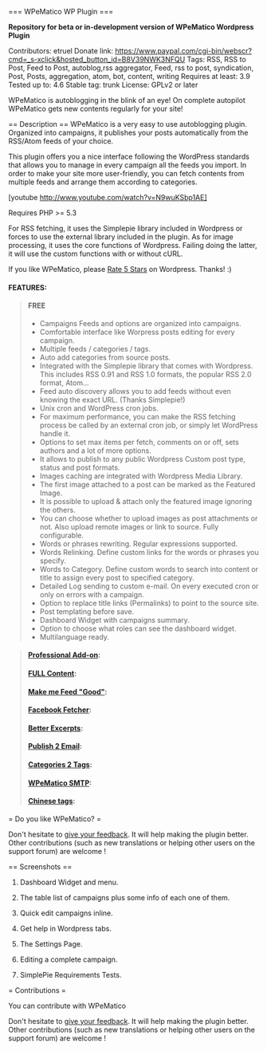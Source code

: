 === WPeMatico WP Plugin ===

**Repository for beta or in-development version of WPeMatico Wordpress Plugin**


Contributors: etruel
Donate link: https://www.paypal.com/cgi-bin/webscr?cmd=_s-xclick&hosted_button_id=B8V39NWK3NFQU
Tags: RSS, RSS to Post, Feed to Post, autoblog,rss aggregator, Feed, rss to post, syndication, Post, Posts, aggregation, atom, bot, content, writing
Requires at least: 3.9
Tested up to: 4.6
Stable tag: trunk
License: GPLv2 or later

WPeMatico is autoblogging in the blink of an eye!  On complete autopilot WPeMatico gets new contents regularly for your site!

== Description ==
WPeMatico is a very easy to use autoblogging plugin. Organized into campaigns, it publishes your posts automatically from the RSS/Atom feeds of your choice. 

This plugin offers you a nice interface following the WordPress standards that allows you to manage in every campaign all the feeds you import. In order to make your site more user-friendly, you can fetch contents from multiple feeds and arrange them according to categories.

[youtube http://www.youtube.com/watch?v=N9wuKSbp1AE]

Requires PHP >= 5.3

For RSS fetching, it uses the Simplepie library included in Wordpress or forces to use the external library included in the plugin.
As for image processing, it uses the core functions of Wordpress. Failing doing the latter, it will use the custom functions with or without cURL.

If you like WPeMatico, please [Rate 5 Stars](https://wordpress.org/support/view/plugin-reviews/wpematico?rate=5#postform) on Wordpress. Thanks! :)

#### FEATURES:
> #### FREE
> * Campaigns Feeds and options are organized into campaigns.
> * Comfortable interface like Worpress posts editing for every campaign.
> * Multiple feeds / categories / tags.
> * Auto add categories from source posts.
> * Integrated with the Simplepie library that comes with Wordpress. This includes RSS 0.91 and RSS 1.0 formats, the popular RSS 2.0 format, Atom...
> * Feed auto discovery allows you to add feeds without even knowing the exact URL. (Thanks Simplepie!)
> * Unix cron and WordPress cron jobs. 
> * For maximum performance, you can make the RSS fetching process be called by an external cron job, or simply let WordPress handle it.
> * Options to set max items per fetch, comments on or off, sets authors and a lot of more options.
> * It allows to publish to any public Wordpress Custom post type, status and post formats.
> * Images caching are integrated with Wordpress Media Library. 
> * The first image attached to a post can be marked as the Featured Image.
> * It is possible to upload & attach only the featured image ignoring the others.
> * You can choose whether to upload images as post attachments or not. Also upload remote images or link to source. Fully configurable.
> * Words or phrases rewriting. Regular expressions supported.
> * Words Relinking. Define custom links for the words or phrases you specify.
> * Words to Category. Define custom words to search into content or title to assign every post to specified category.
> * Detailed Log sending to custom e-mail. On every executed cron or only on errors with a campaign.
> * Option to replace title links (Permalinks) to point to the source site.
> * Post templating before save. 
> * Dashboard Widget with campaigns summary.
> * Option to choose what roles can see the dashboard widget.
> * Multilanguage ready.
 
> #### **[Professional Add-on](https://etruel.com/downloads/wpematico-professional/):**
> #### **[FULL Content](https://etruel.com/downloads/wpematico-full-content/):**
> #### **[Make me Feed "Good"](https://etruel.com/downloads/wpematico-make-feed-good/):**
> #### **[Facebook Fetcher](https://etruel.com/downloads/wpematico-facebook-fetcher/):**
> #### **[Better Excerpts](https://etruel.com/downloads/wpematico-better-excerpts/):**
> #### **[Publish 2 Email](https://etruel.com/downloads/wpematico-publish-2-email/):**
> #### **[Categories 2 Tags](https://etruel.com/downloads/wpematico-cats2tags/):**
> #### **[WPeMatico SMTP](https://etruel.com/downloads/wpematico-smtp/):**
> #### **[Chinese tags](https://etruel.com/downloads/wpematico/chinese-tags):**


= Do you like WPeMatico? =

Don't hesitate to [give your feedback](https://wordpress.org/support/view/plugin-reviews/wpematico#postform). It will help making the plugin better. Other contributions (such as new translations or helping other users on the support forum) are welcome !

== Screenshots ==

1. Dashboard Widget and menu.

1. The table list of campaigns plus some info of each one of them. 

1. Quick edit campaigns inline.

1. Get help in Wordpress tabs.

1. The Settings Page.

1. Editing a complete campaign. 

1. SimplePie Requirements Tests.


= Contributions =

You can contribute with WPeMatico

Don't hesitate to [give your feedback](https://wordpress.org/support/view/plugin-reviews/wpematico#postform). It will help making the plugin better. Other contributions (such as new translations or helping other users on the support forum) are welcome !


